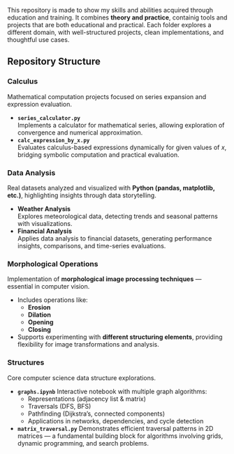 
This repository is made to show my skills and abilities acquired through education and training. It combines **theory and practice**, containig tools and projects that are both educational and practical. Each folder explores a different domain, with well-structured projects, clean implementations, and thoughtful use cases.

## Repository Structure

### Calculus
Mathematical computation projects focused on series expansion and expression evaluation.

- **`series_calculator.py`**  
  Implements a calculator for mathematical series, allowing exploration of convergence and numerical approximation.  
- **`calc_expression_by_x.py`**  
  Evaluates calculus-based expressions dynamically for given values of *x*, bridging symbolic computation and practical evaluation.

### Data Analysis
Real datasets analyzed and visualized with **Python (pandas, matplotlib, etc.)**, highlighting insights through data storytelling.

- **Weather Analysis**  
  Explores meteorological data, detecting trends and seasonal patterns with visualizations.  
- **Financial Analysis**  
  Applies data analysis to financial datasets, generating performance insights, comparisons, and time-series evaluations.
  

### Morphological Operations
Implementation of **morphological image processing techniques** — essential in computer vision.  

- Includes operations like:
  - **Erosion**
  - **Dilation**
  - **Opening**
  - **Closing** 
- Supports experimenting with **different structuring elements**, providing flexibility for image transformations and analysis.

### Structures
Core computer science data structure explorations.

- **`graphs.ipynb`**
  Interactive notebook with multiple graph algorithms:  
  - Representations (adjacency list & matrix)  
  - Traversals (DFS, BFS)  
  - Pathfinding (Dijkstra’s, connected components)  
  - Applications in networks, dependencies, and cycle detection  
- **`matrix_traversal.py`**
  Demonstrates efficient traversal patterns in 2D matrices — a fundamental building block for algorithms involving grids, dynamic programming, and search problems.

